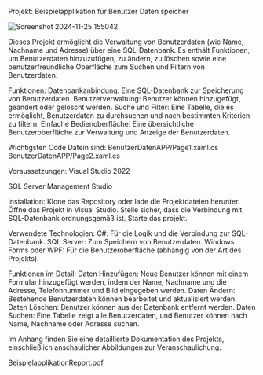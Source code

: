 Projekt: Beispielapplikation für Benutzer Daten speicher

![Screenshot 2024-11-25 155042](https://github.com/user-attachments/assets/8bf4be86-f557-499b-a01c-6a5cf375d759)


Dieses Projekt ermöglicht die Verwaltung von Benutzerdaten (wie Name, Nachname und Adresse) über eine SQL-Datenbank. Es enthält Funktionen, um Benutzerdaten hinzuzufügen, zu ändern, zu löschen sowie eine benutzerfreundliche Oberfläche zum Suchen und Filtern von Benutzerdaten.

Funktionen:
Datenbankanbindung: Eine SQL-Datenbank zur Speicherung von Benutzerdaten.
Benutzerverwaltung: Benutzer können hinzugefügt, geändert oder gelöscht werden.
Suche und Filter: Eine Tabelle, die es ermöglicht, Benutzerdaten zu durchsuchen und nach bestimmten Kriterien zu filtern.
Einfache Bedienoberfläche: Eine übersichtliche Benutzeroberfläche zur Verwaltung und Anzeige der Benutzerdaten.

Wichtigsten Code Datein sind:
BenutzerDatenAPP/Page1.xaml.cs
BenutzerDatenAPP/Page2.xaml.cs

Voraussetzungen:
Visual Studio 2022

SQL Server Management Studio 


Installation:
Klone das Repository oder lade die Projektdateien herunter.
Öffne das Projekt in Visual Studio.
Stelle sicher, dass die Verbindung mit SQL-Datenbank ordnungsgemäß ist.
Starte das projekt.


Verwendete Technologien:
C#: Für die Logik und die Verbindung zur SQL-Datenbank.
SQL Server: Zum Speichern von Benutzerdaten.
Windows Forms oder WPF: Für die Benutzeroberfläche (abhängig von der Art des Projekts).


Funktionen im Detail:
Daten Hinzufügen: Neue Benutzer können mit einem Formular hinzugefügt werden, indem der Name, Nachname und die Adresse, Telefonnummer und Bild eingegeben werden.
Daten Ändern: Bestehende Benutzerdaten können bearbeitet und aktualisiert werden.
Daten Löschen: Benutzer können aus der Datenbank entfernt werden.
Daten Suchen: Eine Tabelle zeigt alle Benutzerdaten, und Benutzer können nach Name, Nachname oder Adresse suchen.

Im Anhang finden Sie eine detaillierte Dokumentation des Projekts, einschließlich anschaulicher Abbildungen zur Veranschaulichung.

[BeispielapplikationReport.pdf](https://github.com/user-attachments/files/17904953/BeispielapplikationReport.pdf)
